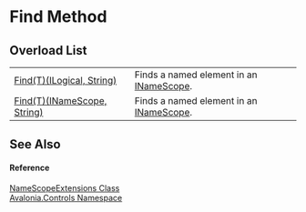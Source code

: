 # Find Method


## Overload List
<table>
<tr>
<td><a href="M_Avalonia_Controls_NameScopeExtensions_Find__1_1">Find(T)(ILogical, String)</a></td>
<td>Finds a named element in an <a href="T_Avalonia_Controls_INameScope">INameScope</a>.</td>
</tr>
<tr>
<td><a href="M_Avalonia_Controls_NameScopeExtensions_Find__1">Find(T)(INameScope, String)</a></td>
<td>Finds a named element in an <a href="T_Avalonia_Controls_INameScope">INameScope</a>.</td>
</tr>
</table>

## See Also


#### Reference
<a href="T_Avalonia_Controls_NameScopeExtensions">NameScopeExtensions Class</a>  
<a href="N_Avalonia_Controls">Avalonia.Controls Namespace</a>  

